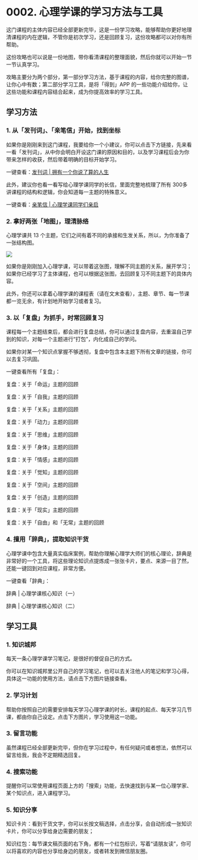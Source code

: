 # 0002. 心理学课的学习方法与工具

这门课程的主体内容已经全部更新完毕，这是一份学习攻略，能够帮助你更好地理清课程的内在逻辑，不管你是初次学习，还是回顾复习，这份攻略都可以对你有所帮助。

这份攻略也可以说是一份地图，带你看清课程的整理面貌，然后你就可以开始一节一节认真学习。

攻略主要分为两个部分，第一部分学习方法，基于课程的内容，给你完整的图谱，让你心中有数；第二部分学习工具，是将「得到」APP 的一些功能介绍给你，让这些功能和课程内容结合起来，成为你提高效率的学习工具。

## 学习方法
### 1. 从「发刊词」、「亲笔信」开始，找到坐标

如果你是刚刚来到这门课程，我要给你一个小建议，你可以点击下方链接，先来看一看「发刊词」，从中你会明白开设这门课的原因和目的，以及学习课程后会为你带来怎样的收获，然后带着明确的目标开始学习。

一键查看：[发刊词 | 拥有一个你说了算的人生]()

此外，建议你也看一看写给心理学课同学的长信，里面完整地梳理了所有 300多 讲课程的结构和逻辑，你会知道每一主题的特殊意义。

一键查看：[亲笔信 | 心理学课同学们亲启]()

### 2. 拿好两张「地图」，理清脉络
心理学课共 13 个主题，它们之间有着不同的承接和生发关系，所以，为你准备了一张结构图。

![](https://raw.githubusercontent.com/dalong0514/selfstudy/master/图片链接库/武志红/2018072901.jpg)


如果你是刚刚加入心理学课，可以带着这张图，理解不同主题的关系，展开学习；如果你已经学习了主体课程，也可以根据这张图，去回顾复习不同主题下的具体内容。

此外，你还可以拿着心理学课的课程表（请在文末查看），主题、章节、每一节课都一览无余，有计划地开始学习或者复习。

### 3. 以「复盘」为抓手，时常回顾复习
课程每一个主题结束后，都会进行复盘总结，你可以通过复盘内容，去重温自己学到的知识，对每一个主题进行“打包”，内化成自己的学问。

如果你对某一个知识点掌握不够透彻，复盘中包含本主题下所有文章的链接，你可以去复习巩固。

一键查看所有「复盘」：

复盘：关于「命运」主题的回顾

复盘：关于「自我」主题的回顾

复盘：关于「关系」主题的回顾

复盘：关于「动力」主题的回顾

复盘：关于「思维」主题的回顾

复盘：关于「身体」主题的回顾

复盘：关于「情感」主题的回顾

复盘：关于「觉知」主题的回顾

复盘：关于「空间」主题的回顾

复盘：关于「创造」主题的回顾

复盘：关于「现实」主题的回顾

复盘：关于「自由」和「无常」主题的回顾

### 4. 擅用「辞典」，提取知识干货
心理学课中包含大量真实临床案例，帮助你理解心理学大师们的核心理论，辞典是非常好的一个工具，将这些理论知识点提炼成一张张卡片，要点、来源一目了然，还能一键回到对应课程，非常方便。

一键查看「辞典」：

辞典 | 心理学课核心知识（一）

辞典 | 心理学课核心知识（二）

## 学习工具

### 1. 知识城邦

每天一条心理学课学习笔记，是很好的督促自己的方式。

你可以在知识城邦里公开自己的学习笔记，也可以去关注他人的笔记和学习心得，具体这一功能的使用方法，请点击下方图片链接查看。

### 2. 学习计划

帮助你按照自己的需要安排每天学习心理学课的时长，课程的起点、每天学习几节课，都由你自己设定。点击下方图片，学习使用这一功能。

### 3. 留言功能

虽然课程已经全部更新完毕，但你在学习过程中，有任何疑问或者想法，依然可以留言给我，我会不定期精选回复。
### 4. 搜索功能

提醒你可以常使用课程页面上方的「搜索」功能，去快速找到与某一位心理学家、某个知识点，进入课程学习。

### 5. 知识分享

知识卡片：看到干货文字，你可以长按文稿选择，点击分享，会自动形成一张知识卡片，你可以分享给身边需要的朋友；

知识红包：每节课文稿页面的右下角，都有一个红包标识，写着“请朋友读”，你可以将喜欢的内容也分享给身边的朋友，或者转发到微信朋友圈。

